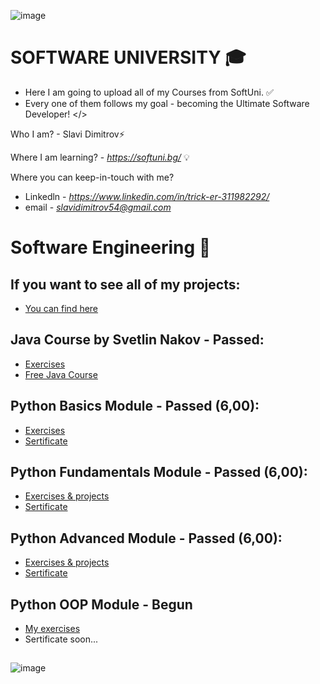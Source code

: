 ![image](https://user-images.githubusercontent.com/68993494/185683680-bcfefe65-88fb-4192-b0b2-ff9130c39487.png)
 # SOFTWARE UNIVERSITY 🎓

* Here I am going to upload all of my Courses from SoftUni. ✅
* Every one of them follows my goal - becoming the Ultimate Software Developer! </>

Who I am? - Slavi Dimitrov⚡

Where I am learning? - *https://softuni.bg/* 💡

Where you can keep-in-touch with me? 
- Linkedln - *https://www.linkedin.com/in/trick-er-311982292/* 
- email - *slavidimitrov54@gmail.com* 

# Software Engineering 🧠
## If you want to see all of my projects:
- [You can find here](https://github.com/sldimitrov/Projects)

## Java Course by Svetlin Nakov - Passed:
- [Exercises](https://github.com/sldimitrov/SoftUniCourse/tree/main/JavaBasics)
- [Free Java Course](https://www.youtube.com/watch?v=sXM31yfsj04&list=PLIF8tJJOPz9K6jzNveBVwssQ6B6xVvcDN)

## Python Basics Module - Passed (6,00):
- [Exercises](https://github.com/sldimitrov/SoftUniCourse/tree/main/PythonBasics)
- [Sertificate](https://softuni.bg/certificates/details/178317/f0052ba7)


## Python Fundamentals Module - Passed (6,00):
- [Exercises & projects](https://github.com/sldimitrov/SoftUniCourse/tree/main/PythonFundamentals)
- [Sertificate](https://softuni.bg/users/profile/certificates?username=sldimitrov)


## Python Advanced Module - Passed (6,00):
- [Exercises & projects](https://github.com/sldimitrov/SoftUniCourse/tree/main/PythonAdvanced)
- [Sertificate](https://softuni.bg/users/profile/certificates?username=sldimitrov)

## Python OOP Module - Begun
- [My exercises](https://github.com/sldimitrov/SoftUniCourse/tree/main/PythonOOP)
- Sertificate soon...

## 

![image](https://images.pexels.com/photos/546819/pexels-photo-546819.jpeg)

